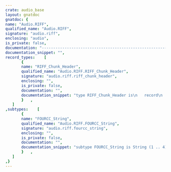```yaml
---
crate: audio_base
layout: gnatdoc
gnatdoc: {
name: "Audio.RIFF",
qualified_name: "Audio.RIFF",
signature: "audio.riff",
enclosing: "audio",
is_private: false,
documentation: "----------------------------------------------------------------------------\n                                                                          --\n                                 AUDIO                                    --\n                                                                          --\n                         Common RIFF information                          --\n                                                                          --\n  The MIT License (MIT)                                                   --\n                                                                          --\n  Copyright (c) 2015 -- 2020 Gustavo A. Hoffmann                          --\n                                                                          --\n  Permission is hereby granted, free of charge, to any person obtaining   --\n  a copy of this software and associated documentation files (the         --\n  \"Software\"), to deal in the Software without restriction, including     --\n  without limitation the rights to use, copy, modify, merge, publish,     --\n  distribute, sublicense, and / or sell copies of the Software, and to    --\n  permit persons to whom the Software is furnished to do so, subject to   --\n  the following conditions:                                               --\n                                                                          --\n  The above copyright notice and this permission notice shall be          --\n  included in all copies or substantial portions of the Software.         --\n                                                                          --\n  THE SOFTWARE IS PROVIDED \"AS IS\", WITHOUT WARRANTY OF ANY KIND,         --\n  EXPRESS OR IMPLIED, INCLUDING BUT NOT LIMITED TO THE WARRANTIES OF      --\n  MERCHANTABILITY, FITNESS FOR A PARTICULAR PURPOSE AND NONINFRINGEMENT.  --\n  IN NO EVENT SHALL THE AUTHORS OR COPYRIGHT HOLDERS BE LIABLE FOR ANY    --\n  CLAIM, DAMAGES OR OTHER LIABILITY, WHETHER IN AN ACTION OF CONTRACT,    --\n  TORT OR OTHERWISE, ARISING FROM, OUT OF OR IN CONNECTION WITH THE       --\n  SOFTWARE OR THE USE OR OTHER DEALINGS IN THE SOFTWARE.                  --\n----------------------------------------------------------------------------",
documentation_snippet: "",
record_types:    [
       {
       name: "RIFF_Chunk_Header",
       qualified_name: "Audio.RIFF.RIFF_Chunk_Header",
       signature: "audio.riff.riff_chunk_header",
       enclosing: "",
       is_private: false,
       documentation: "",
       documentation_snippet: "type RIFF_Chunk_Header is\n   record\n      ID   : FOURCC_String;\n      Size : Unsigned_32;\n   end record;",
       }   ,
   ]
,subtypes:    [
       {
       name: "FOURCC_String",
       qualified_name: "Audio.RIFF.FOURCC_String",
       signature: "audio.riff.fourcc_string",
       enclosing: "",
       is_private: false,
       documentation: "",
       documentation_snippet: "subtype FOURCC_String is String (1 .. 4);",
       }   ,
   ]
,}
---
```

